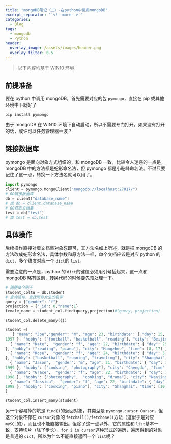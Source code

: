 ```yaml
---
title: "mongoDB笔记（二）-在python中使用mongoDB"
excerpt_separator: "`<!--more-->`"
categories:
  - Blog
tags:
  - mongodb
  - Python
header:
  overlay_image: /assets/images/header.png
  overlay_filter: 0.5
---
```


> 以下内容均基于 WIN10 环境

## 前提准备

要在 python 中调用 mongoDB，首先需要对应的包 `pymongo`，直接在 pip 或其他环境中下就好了

`pip install pymongo`

由于 mongoDB 在 WIN10 环境下自动启动，所以不需要专门打开。如果没有打开的话，或许可以任务管理器一波？

## 链接数据库

pymongo 是面向对象方式组织的，和 mongoDB 一致，比较令人迷惑的一点是，mongoDB 中的方法都是蛇形命名法，但 pymongo 都是小驼峰命名法。不过只要记住了这一点，转换一下方法名就可以用了。

```python
import pymongo
client = pymongo.MongoClient("mongodb://localhost:27017/")
# OO链接数据库
db = client["database_name"]
# 或 db = client.database_name
# OO获取文档集
test = db["test"]
# 或 test = db.test
```

## 具体操作

后续操作直接对着文档集对象怼即可，其方法名如上所述，就是把 mongoDB 的方法改成蛇形命名法，具体参数和原方法一样，单个文档应该是对应 python 的 `dict`，多个维度对应一个 `dict`的 `list`。

需要注意的一点是，python 的 `dict`的键值必须用引号括起来，这一点和 mongoDB 略有区别，转换代码的时候要先预处理一下。

```python
# 随便举个例子
student_coltu = db.student
# 查询语句，查找所有女生的名字
query = {"gender": "f"}
projection = {"_id": 0,"name":1}
female_name = student_col.find(query,projection)#(query, projection)

student_col.delete_many({})

student =[
   { "name": "Joe","gender": "m", "age": 23, "birthdate": { "day": 15, "month": 3, "year":
1997 }, "hobby": ["football", "basketball", "reading"], "city": "Beijing", "time": [9, 18] },
  { "name": "Kate",  "gender": "f", "age": 22, "birthdate": { "day": 25, "month": 7, "year": 1998
}, "hobby": ["reading", "piano"], "city": "Hangzhou", "time": [8, 17] },
  { "name": "Rose",  "gender": "f", "age": 24, "birthdate": { "day": 3, "month": 3, "year": 1996
}, "hobby": ["basketball", "running", "traveling"], "city": "Shanghai", "time": [9, 19] },
  { "name": "Jason",  "gender": "m", "age": 21, "birthdate": { "day": 17, "month": 12, "year":
1999 }, "hobby": ["cooking", "photography"], "city": "Chengdu", "time": [8, 20] },
  { "name": "Grace",  "gender": "f", "age": 22, "birthdate": { "day": 10, "month": 6, "year":
1998 }, "hobby": ["photography",  "cooking", "drama"], "city": "Nanjing", "time": [9, 18] },
  { "name": "Jessica",  "gender": "f", "age": 22, "birthdate": { "day": 21, "month": 3, "year":
1998 }, "hobby": ["cooking", "piano"], "city": "Shanghai", "time": [10, 19] }
]

student_col.insert_many(student)
```

另一个容易掉的坑是 `find()`的返回对象，其类型是 `pymongo.cursor.Cursor`，但这个对象不存在 `cursor`对象的 `fetchall()/fetchone()`方法（这似乎是对应 `mySQL`的），而且也不能直接输出。但除了这一点以外，它的属性和 `list`基本一致，支持切片（除了步长），`for i in cursor`这种形式的遍历，遍历得到的对象是普通的 `dict`，所以为什么不能直接返回一个 `list`呢？
